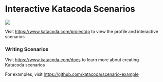 # Interactive Katacoda Scenarios

[![](http://shields.katacoda.com/katacoda/projectdp/count.svg)](https://www.katacoda.com/projectdp "Get your profile on Katacoda.com")

Visit https://www.katacoda.com/projectdp to view the profile and interactive scenarios

### Writing Scenarios
Visit https://www.katacoda.com/docs to learn more about creating Katacoda scenarios

For examples, visit https://github.com/katacoda/scenario-example
